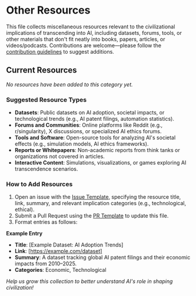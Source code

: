 # Other Resources

This file collects miscellaneous resources relevant to the civilizational implications of transcending into AI, including datasets, forums, tools, or other materials that don't fit neatly into books, papers, articles, or videos/podcasts. Contributions are welcome—please follow the [contribution guidelines](../contrib/Issue_template.md) to suggest additions.

## Current Resources
*No resources have been added to this category yet.*

### Suggested Resource Types
- **Datasets**: Public datasets on AI adoption, societal impacts, or technological trends (e.g., AI patent filings, automation statistics).
- **Forums and Communities**: Online platforms like Reddit (e.g., r/singularity), X discussions, or specialized AI ethics forums.
- **Tools and Software**: Open-source tools for analyzing AI's societal effects (e.g., simulation models, AI ethics frameworks).
- **Reports or Whitepapers**: Non-academic reports from think tanks or organizations not covered in articles.
- **Interactive Content**: Simulations, visualizations, or games exploring AI transcendence scenarios.

### How to Add Resources
1. Open an issue with the [Issue Template](../contrib/Issue_template.md), specifying the resource title, link, summary, and relevant implication categories (e.g., technological, ethical).
2. Submit a Pull Request using the [PR Template](../contrib/PR_template.md) to update this file.
3. Format entries as follows:

**Example Entry**  
- **Title**: [Example Dataset: AI Adoption Trends]  
- **Link**: [https://example.com/dataset]  
- **Summary**: A dataset tracking global AI patent filings and their economic impacts from 2010–2025.  
- **Categories**: Economic, Technological  

*Help us grow this collection to better understand AI's role in shaping civilization!*